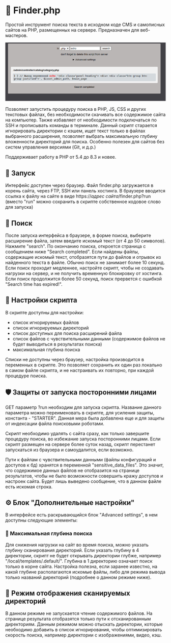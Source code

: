 # 🔎 Finder.php
Простой инструмент поиска текста в исходном коде CMS и самописных сайтов на PHP, размещенных на сервере. Предназначен для веб-мастеров.

<p align="center">
  <img src="screenshot.png">
</p>

Позволяет запустить процедуру поиска в PHP, JS, CSS и других текстовых файлах, без необходимости скачивать все содержимое сайта на компьютер. Также избавляет от необходимости подключаться по SSH и прописывать команды в терминале. Данный скрипт старается игнорировать директории с кэшем, ищет текст только в файлах выбранного расширения, позволяет выбрать максимальную глубину вложенности директорий для поиска. Особенно полезен для сайтов без систем управления версиями (Git, и д.р.)

Поддерживает работу в PHP от 5.4 до 8.3 и новее.

## 🚀 Запуск
Интерфейс доступен через браузер.
Файл finder.php загружается в корень сайта, через FTP, SSH или панель хостинга. В браузере вводится ссылка к файлу на сайте в виде https://*адрес сайта*/finder.php?run (вместо "run" можно сохранить в скрипте собственное кодовое слово для запуска)

## 🔎 Поиск
После запуска интерфейса в браузере, в форме поиска, выберите расширение файла, затем введите искомый текст (от 4 до 50 символов). Нажмите "search". По окончанию поиска, откроется страница с сообщением ниже "Search completed". Если найдены файлы, содержащие искомый текст, отобразятся пути до файлов и отрывок из найденного текста в файле. Обычно поиск не занимает более 10 секунд. Если поиск проходит медленнее, настройте скрипт, чтобы не создавать нагрузки на сервер, и не получить временную блокировку от хостинга. Если поиск продолжится более 50 секунд, поиск прервется с ошибкой "Search time has expired!".

## 🔧 Настройки скрипта
В скрипте доступны для настройки:
- список игнорируемых файлов
- список игнорируемых директорий
- список доступных для поиска расширений файла
- список файлов с чувствительными данными (содержимое файлов не будет выводиться в результатах поиска)
- максимальная глубина поиска

Списки не доступны через браузер, настройка производится в переменных в скрипте. Это позволяет сохранить их один раз локально в самом файле скрипта, и не настраивать их повторно, при каждой процедуре поиска.

## 🛡️ Защиты от запуска посторонними лицами
GET параметр ?run необходим для запуска скрипта. Название данного параметра можно переименовать в скрипте, для усиления защиты, константа - "STARTER". Данная мера была добавлена еще и для защиты от индексации файла поисковыми роботами.

Скрипт необходимо удалять с сайта сразу, как только завершите процедуру поиска, во избежание запуска посторонними лицами. Если скрипт размещен на сервере более суток назад, скрипт перестанет запускаться из браузера и самоудалится, если возможно.

Пути к файлам с чувствительными данными (файлы конфигураций и доступов к бд) хранятся в переменной "sensitive_data_files". Это значит, что содержимое данных файлов не отобразится на странице результатов, чтобы не было возможности совершить кражу доступов и настроек сайта. Будет лишь выведено сообщение, что в данном файле есть искомая строка.

## ⚙ Блок "Дополнительные настройки"
В интерфейсе есть раскрывающийся блок "Advanced settings", в нем доступны следующие элементы:

### 📐 Максимальная глубина поиска
Для снижения нагрузки на сайт во время поиска, можно указать глубину сканирования директорий. Если указать глубину в 4 директории, скрипт не будет открывать директории глубже, например "/local/templates/.default/". Глубина в 1 директорию означает поиск только в корне сайта. Настройка полезна, если заранее известно, на какой глубине располагаются искомые файлы, либо для режима вывода только названий директорий (подробнее о данном режиме ниже).

## 📂 Режим отображения сканируемых директорий
В данном режиме не запускается чтение содержимого файлов. На странице результата отобразятся только пути к отсканированным директориям. Данным режимом можно отыскать директории, которые необходимо добавить в список игнорирования, чтобы оптимизировать скорость поиска, например директории с изображениями, видео, кэш.
